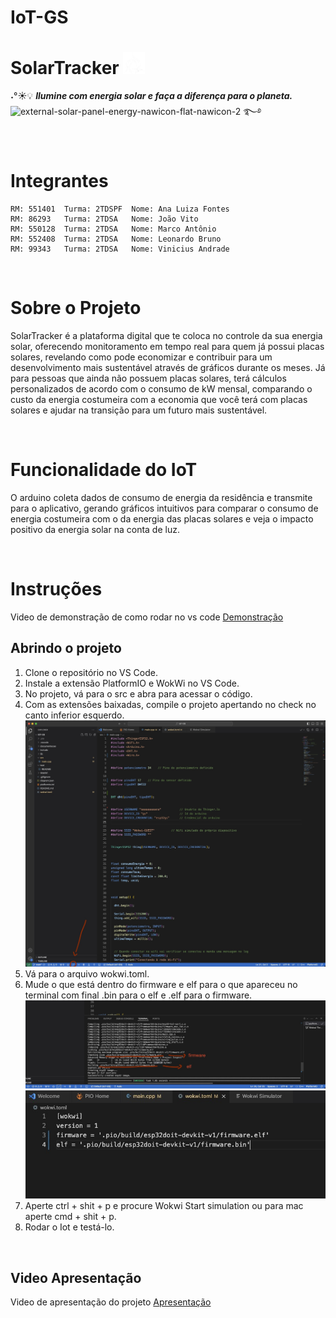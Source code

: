 # IoT-GS

# SolarTracker <img src="documentacao/solartracker.png" alt="SolarTracker" width="35" height="35" /> 

˖°☀️💡 ***Ilumine com energia solar e faça a diferença para o planeta.*** <img width="30" height="30" src="https://img.icons8.com/external-nawicon-flat-nawicon/64/external-solar-panel-energy-nawicon-flat-nawicon-2.png" alt="external-solar-panel-energy-nawicon-flat-nawicon-2"/> ࿐࿔

<br>

# Integrantes
    RM: 551401  Turma: 2TDSPF  Nome: Ana Luiza Fontes 
    RM: 86293   Turma: 2TDSA   Nome: João Vito
    RM: 550128  Turma: 2TDSA   Nome: Marco Antônio
    RM: 552408  Turma: 2TDSA   Nome: Leonardo Bruno
    RM: 99343   Turma: 2TDSA   Nome: Vinicius Andrade

<br>

# Sobre o Projeto
SolarTracker é a plataforma digital que te coloca no controle da sua energia solar, oferecendo monitoramento em tempo real para quem já possui placas solares, revelando como pode economizar e contribuir para um desenvolvimento mais sustentável através de gráficos durante os meses. Já para pessoas que ainda não possuem placas solares, terá cálculos personalizados de acordo com o consumo de kW mensal, comparando o custo da energia costumeira com a economia que você terá com placas solares e ajudar na transição para um futuro mais sustentável.

<br>

# Funcionalidade do IoT 
O arduino coleta dados de consumo de energia da residência e transmite para o aplicativo, gerando gráficos intuitivos para comparar o consumo de energia costumeira com o da energia das placas solares e veja o impacto positivo da energia solar na conta de luz.


<br>

# Instruções

Video de demonstração de como rodar no vs code [Demonstração](https://youtu.be/u3UUbkoHH0w/)

## Abrindo o projeto
1. Clone o repositório no VS Code.
2. Instale a extensão PlatformIO e WokWi no VS Code.
3. No projeto, vá para o src e abra para acessar o código. 
4. Com as extensões baixadas, compile o projeto apertando no check no canto inferior esquerdo.
   <br>
   <img src="documentacao/Compilando.jpeg" alt="Compilando Projeto" />
   <br>
6. Vá para o arquivo wokwi.toml.
7. Mude o que está dentro do firmware e elf para o que apareceu no terminal com final .bin para o elf e .elf para o firmware.
   <br>
   <img src="documentacao/wokwitoml.jpeg" alt="Modificando o wokwi.toml" />
   <br>
   <img src="documentacao/modificando.jpeg" alt="wokwi.toml modificado" />
9. Aperte ctrl + shit + p e procure Wokwi Start simulation ou para mac aperte cmd + shit + p.
10. Rodar o Iot e testá-lo.




<br>


## Video Apresentação

Video de apresentação do projeto [Apresentação](hhttps://youtu.be/DYHntb6ZMdI)
